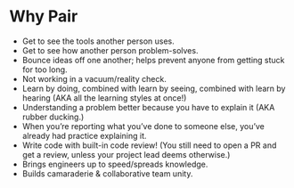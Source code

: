 # Why Pair

- Get to see the tools another person uses.
- Get to see how another person problem-solves.
- Bounce ideas off one another; helps prevent anyone from getting stuck for too
  long.
- Not working in a vacuum/reality check.
- Learn by doing, combined with learn by seeing, combined with learn by hearing
  (AKA all the learning styles at once!)
- Understanding a problem better because you have to explain it (AKA rubber
  ducking.)
- When you’re reporting what you’ve done to someone else, you’ve already had
  practice explaining it.
- Write code with built-in code review! (You still need to open a PR and get a
  review, unless your project lead deems otherwise.)
- Brings engineers up to speed/spreads knowledge.
- Builds camaraderie & collaborative team unity.
